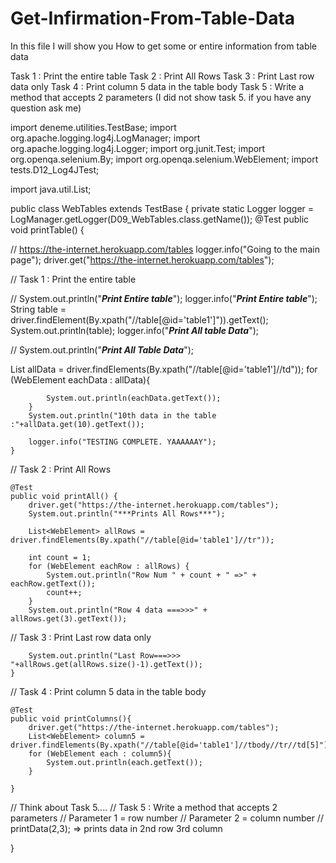 # Get-Infirmation-From-Table-Data

In this file I will show you
How to get some or entire information from table data

Task 1 : Print the entire table
Task 2 : Print All Rows
Task 3 : Print Last row data only
Task 4 : Print column 5 data in the table body
Task 5 : Write a method that accepts 2 parameters (I did not show task 5. if you have any question ask me)



import deneme.utilities.TestBase;
import org.apache.logging.log4j.LogManager;
import org.apache.logging.log4j.Logger;
import org.junit.Test;
import org.openqa.selenium.By;
import org.openqa.selenium.WebElement;
import tests.D12_Log4JTest;

import java.util.List;

public class WebTables extends TestBase {
    private static Logger logger = LogManager.getLogger(D09_WebTables.class.getName());
    @Test
    public void printTable() {

//    https://the-internet.herokuapp.com/tables
        logger.info("Going to the main page");
        driver.get("https://the-internet.herokuapp.com/tables");

//    Task 1 : Print the entire table


//        System.out.println("***Print Entire table***");
        logger.info("***Print Entire table***");
        String table = driver.findElement(By.xpath("//table[@id='table1']")).getText();
        System.out.println(table);
        logger.info("***Print All table Data***");

//        System.out.println("***Print All Table Data***");

List<WebElement> allData = driver.findElements(By.xpath("//table[@id='table1']//td"));
        for (WebElement eachData : allData){

            System.out.println(eachData.getText());
        }
        System.out.println("10th data in the table :"+allData.get(10).getText());

        logger.info("TESTING COMPLETE. YAAAAAAY");
    }
    
    
//    Task 2 : Print All Rows

    @Test
    public void printAll() {
        driver.get("https://the-internet.herokuapp.com/tables");
        System.out.println("***Prints All Rows***");

        List<WebElement> allRows = driver.findElements(By.xpath("//table[@id='table1']//tr"));

        int count = 1;
        for (WebElement eachRow : allRows) {
            System.out.println("Row Num " + count + " =>" + eachRow.getText());
            count++;
        }
        System.out.println("Row 4 data ===>>>" + allRows.get(3).getText());
    

//    Task 3 : Print Last row data only


        System.out.println("Last Row===>>> "+allRows.get(allRows.size()-1).getText());
    }
    
    
//    Task 4 : Print column 5 data in the table body
    
    
    @Test
    public void printColumns(){
        driver.get("https://the-internet.herokuapp.com/tables");
        List<WebElement> column5 = driver.findElements(By.xpath("//table[@id='table1']//tbody//tr//td[5]"));
        for (WebElement each : column5){
            System.out.println(each.getText());
        }

    }
//    Think about Task 5....
//    Task 5 : Write a method that accepts 2 parameters
//    Parameter 1 = row number
//    Parameter 2 = column number
//    printData(2,3);  => prints data in 2nd row 3rd column

}
